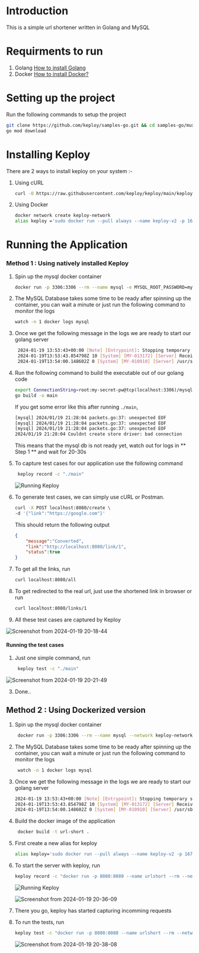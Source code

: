 # Introduction
This is a simple url shortener written in Golang and MySQL

# Requirments to run 
1. Golang [How to install Golang](https://go.dev/doc/install)
2. Docker [How to install Docker?](https://docs.docker.com/engine/install/)

# Setting up the project
Run the following commands to setup the project

``` bash
git clone https://github.com/keploy/samples-go.git && cd samples-go/mux-mysql
go mod download
```

# Installing Keploy 
There are 2 ways to install keploy on your system :-
1. Using cURL

    ```  bash
    curl -O https://raw.githubusercontent.com/keploy/keploy/main/keploy.sh && source keploy.sh 
    ```
    
2. Using Docker
   
    ``` bash
    docker network create keploy-network
    alias keploy ='sudo docker run --pull always --name keploy-v2 -p 16789:16789 --privileged --pid=host -it -v "$(pwd)":/files -v /sys/fs/cgroup:/sys/fs/cgroup -v /sys/kernel/debug:/sys/kernel/debug -v /sys/fs/bpf:/sys/fs/bpf -v /var/run/docker.sock:/var/run/docker.sock --rm ghcr.io/keploy/keploy'
    ```

# Running the Application
### Method 1 : Using natively installed Keploy
1. Spin up the mysql docker container
 
    ``` bash
    docker run -p 3306:3306 --rm --name mysql -e MYSQL_ROOT_PASSWORD=my-secret-pw -d mysql:latest
    ```
    
2. The MySQL Database takes some time to be ready after spinning up the container, you can wait a minute or just run the following command to monitor the logs

    ``` bash
    watch -n 1 docker logs mysql
    ```
    
3. Once we get the following message in the logs we are ready to start our golang server

   ``` bash
    2024-01-19 13:53:43+00:00 [Note] [Entrypoint]: Stopping temporary server
    2024-01-19T13:53:43.854798Z 10 [System] [MY-013172] [Server] Received SHUTDOWN from user root. Shutting down mysqld (Version: 8.2.0).
    2024-01-19T13:54:00.148602Z 0 [System] [MY-010910] [Server] /usr/sbin/mysqld: Shutdown complete (mysqld 8.2.0)  MySQL Community Server - GPL.
    ```
   
4. Run the following command to build the executable out of our golang code

    ``` bash
    export ConnectionString=root:my-secret-pw@tcp(localhost:3306)/mysql
    go build -o main
    ```
    If you get some error like this after running `./main`, 
    
    ``` bash
    [mysql] 2024/01/19 21:28:04 packets.go:37: unexpected EOF
    [mysql] 2024/01/19 21:28:04 packets.go:37: unexpected EOF
    [mysql] 2024/01/19 21:28:04 packets.go:37: unexpected EOF
    2024/01/19 21:28:04 Couldnt create store driver: bad connection
    ```

    This means that the mysql db is not ready yet, watch out for logs in ** Step 1 ** and wait for 20-30s

    
5. To capture test cases for our application use the following command

   ``` bash
    keploy record -c "./main"
    ```
   ![Running Keploy](https://github.com/heyyakash/samples-go/assets/85030597/05644fa2-64eb-4cd2-8c08-0c1d0690528f)

   
   
6. To generate test cases, we can simply use cURL or Postman.

    ``` bash
    curl -X POST localhost:8080/create \ 
    -d '{"link":"https://google.com"}'
    ```
    
    This should return the following output

    ``` json
    {
        "message":"Converted",
        "link":"http://localhost:8080/link/1",
        "status":true
    }
    
    ```
    
7. To get all the links, run 

    ``` bash
    curl localhost:8080/all
    ```
    
8. To get redirected to the real url, just use the shortened link in browser or run

    ``` bash
    curl localhost:8080/links/1
    ```
    
9. All these test cases are captured by Keploy
   
![Screenshot from 2024-01-19 20-18-44](https://github.com/heyyakash/samples-go/assets/85030597/5b43b17b-81ef-453f-b843-cb9a7619d157)

#### Running the test cases
1. Just one simple command, run

   ``` bash
    keploy test -c "./main"
   ```
   
![Screenshot from 2024-01-19 20-21-49](https://github.com/heyyakash/samples-go/assets/85030597/8167df44-14ec-4037-a768-5e19f8a81826)

3. Done..


## Method 2 : Using Dockerized version
1. Spin up the mysql docker container

   ``` bash
    docker run -p 3306:3306 --rm --name mysql --network keploy-network -e MYSQL_ROOT_PASSWORD=my-secret-pw -d mysql:latest
    ```
   
3. The MySQL Database takes some time to be ready after spinning up the container, you can wait a minute or just run the following command to monitor the logs

   ``` bash
    watch -n 1 docker logs mysql
    ```
   
5. Once we get the following message in the logs we are ready to start our golang server

    ``` bash
    2024-01-19 13:53:43+00:00 [Note] [Entrypoint]: Stopping temporary server
    2024-01-19T13:53:43.854798Z 10 [System] [MY-013172] [Server] Received SHUTDOWN from user root. Shutting down mysqld (Version: 8.2.0).
    2024-01-19T13:54:00.148602Z 0 [System] [MY-010910] [Server] /usr/sbin/mysqld: Shutdown complete (mysqld 8.2.0)  MySQL Community Server - GPL.
    ```
    
7. Build the docker image of the application

   ``` bash
    docker build -t url-short .
    ```
    
9. First create a new alias for keploy 

    ``` bash
    alias keploy='sudo docker run --pull always --name keploy-v2 -p 16789:16789 --privileged --pid=host -it -v "$(pwd)":/files -v /sys/fs/cgroup:/sys/fs/cgroup -v /sys/kernel/debug:/sys/kernel/debug -v /sys/fs/bpf:/sys/fs/bpf -v /var/run/docker.sock:/var/run/docker.sock --rm ghcr.io/keploy/keploy'
    ```
    
11. To start the server with keploy, run

    ``` bash
    keploy record -c "docker run -p 8080:8080 --name urlshort --rm --network keploy-network url-short:latest"
    ```
    
    ![Running Keploy](https://github.com/heyyakash/samples-go/assets/85030597/2b4f3c04-4631-4f9a-b317-7fdb6db87879)
    
    ![Screenshot from 2024-01-19 20-36-09](https://github.com/heyyakash/samples-go/assets/85030597/eb17602d-c3cd-43e1-bf64-a55af62902f2)

    
13. There you go, keploy has started capturing incomming requests
14. To run the tests, run

    ```  bash
    keploy test -c "docker run -p 8080:8080 --name urlshort --rm --network keploy-network url-short:latest"
    ```
    ![Screenshot from 2024-01-19 20-38-08](https://github.com/heyyakash/samples-go/assets/85030597/472cab5e-9687-4fc5-bd57-3c52f56feedf)


